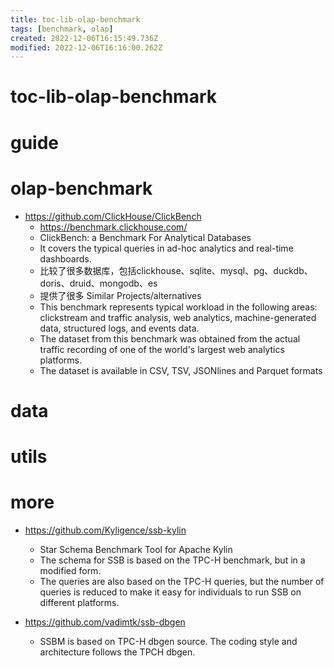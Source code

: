 ```yaml
---
title: toc-lib-olap-benchmark
tags: [benchmark, olap]
created: 2022-12-06T16:15:49.736Z
modified: 2022-12-06T16:16:00.262Z
---
```


# toc-lib-olap-benchmark

# guide

# olap-benchmark
- https://github.com/ClickHouse/ClickBench
  - https://benchmark.clickhouse.com/
  - ClickBench: a Benchmark For Analytical Databases
  - It covers the typical queries in ad-hoc analytics and real-time dashboards.
  - 比较了很多数据库，包括clickhouse、sqlite、mysql、pg、duckdb、doris、druid、mongodb、es
  - 提供了很多 Similar Projects/alternatives
  - This benchmark represents typical workload in the following areas: clickstream and traffic analysis, web analytics, machine-generated data, structured logs, and events data. 
  - The dataset from this benchmark was obtained from the actual traffic recording of one of the world's largest web analytics platforms. 
  - The dataset is available in CSV, TSV, JSONlines and Parquet formats
# data

# utils

# more
- https://github.com/Kyligence/ssb-kylin
  - Star Schema Benchmark Tool for Apache Kylin
  - The schema for SSB is based on the TPC-H benchmark, but in a modified form. 
  - The queries are also based on the TPC-H queries, but the number of queries is reduced to make it easy for individuals to run SSB on different platforms.

- https://github.com/vadimtk/ssb-dbgen
  - SSBM is based on TPC-H dbgen source. The coding style and architecture follows the TPCH dbgen. 
